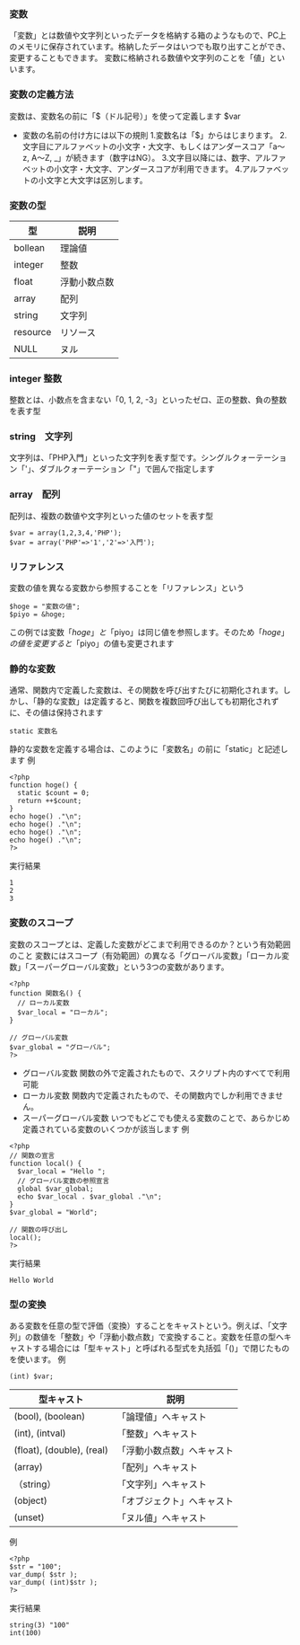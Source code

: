 ### 変数
「変数」とは数値や文字列といったデータを格納する箱のようなもので、PC上のメモリに保存されています。格納したデータはいつでも取り出すことができ、変更することもできます。
変数に格納される数値や文字列のことを「値」といいます。

### 変数の定義方法
変数は、変数名の前に「$（ドル記号）」を使って定義します
$var
- 変数の名前の付け方には以下の規則
1.変数名は「$」からはじまります。
2.文字目にアルファベットの小文字・大文字、もしくはアンダースコア「a〜z, A〜Z, _」が続きます（数字はNG）。
3.文字目以降には、数字、アルファベットの小文字・大文字、アンダースコアが利用できます。
4.アルファベットの小文字と大文字は区別します。

### 変数の型
| 型 | 説明 |
| --- | --- |
| bollean | 理論値 |
| integer | 整数 |
| float | 浮動小数点数 |
| array | 配列 |
| string | 文字列 |
| resource | リソース |
| NULL | ヌル |

### integer 整数
整数とは、小数点を含まない「0, 1, 2, -3」といったゼロ、正の整数、負の整数を表す型

### string　文字列
文字列は、「PHP入門」といった文字列を表す型です。シングルクォーテーション「'」、ダブルクォーテーション「"」で囲んで指定します

### array　配列
配列は、複数の数値や文字列といった値のセットを表す型
```
$var = array(1,2,3,4,'PHP');
$var = array('PHP'=>'1','2'=>'入門');
```

### リファレンス
変数の値を異なる変数から参照することを「リファレンス」という
```
$hoge = "変数の値";
$piyo = &hoge;
```
この例では変数「$hoge」と「$piyo」は同じ値を参照します。そのため「$hoge」の値を変更すると「$piyo」の値も変更されます

### 静的な変数
通常、関数内で定義した変数は、その関数を呼び出すたびに初期化されます。しかし、「静的な変数」は定義すると、関数を複数回呼び出しても初期化されずに、その値は保持されます
```
static 変数名
```
静的な変数を定義する場合は、このように「変数名」の前に「static」と記述します
例
```
<?php
function hoge() {
  static $count = 0;
  return ++$count;
}
echo hoge() ."\n";
echo hoge() ."\n";
echo hoge() ."\n";
echo hoge() ."\n";
?>

```
実行結果
```
1
2
3

```
### 変数のスコープ
変数のスコープとは、定義した変数がどこまで利用できるのか？という有効範囲のこと
変数にはスコープ（有効範囲）の異なる「グローバル変数」「ローカル変数」「スーパーグローバル変数」という3つの変数があります。
```
<?php
function 関数名() {
  // ローカル変数
  $var_local = "ローカル";
}
 
// グローバル変数
$var_global = "グローバル";
?>

```
- グローバル変数
関数の外で定義されたもので、スクリプト内のすべてで利用可能
- ローカル変数
関数内で定義されたもので、その関数内でしか利用できません。
- スーパーグローバル変数
いつでもどこでも使える変数のことで、あらかじめ定義されている変数のいくつかが該当します
例
```
<?php
// 関数の宣言
function local() {
  $var_local = "Hello ";
  // グローバル変数の参照宣言
  global $var_global;
  echo $var_local . $var_global ."\n";
}
$var_global = "World";
 
// 関数の呼び出し
local();
?>

```
実行結果
```
Hello World
```

### 型の変換
ある変数を任意の型で評価（変換）することをキャストという。例えば、「文字列」の数値を「整数」や「浮動小数点数」で変換すること。変数を任意の型へキャストする場合には「型キャスト」と呼ばれる型式を丸括弧「()」で閉じたものを使います。
例
```
(int) $var;

```
| 型キャスト | 説明 |
| --- | --- |
| (bool), (boolean)  |「論理値」へキャスト  |
| (int), (intval) | 「整数」へキャスト |
| (float), (double), (real) | 「浮動小数点数」へキャスト |
| (array) | 「配列」へキャスト |
|（string） | 「文字列」へキャスト |
| (object) | 「オブジェクト」へキャスト |
| (unset) | 「ヌル値」へキャスト |
例
```
<?php
$str = "100";
var_dump( $str );
var_dump( (int)$str );
?>

```
実行結果
```
string(3) "100"
int(100)
```
